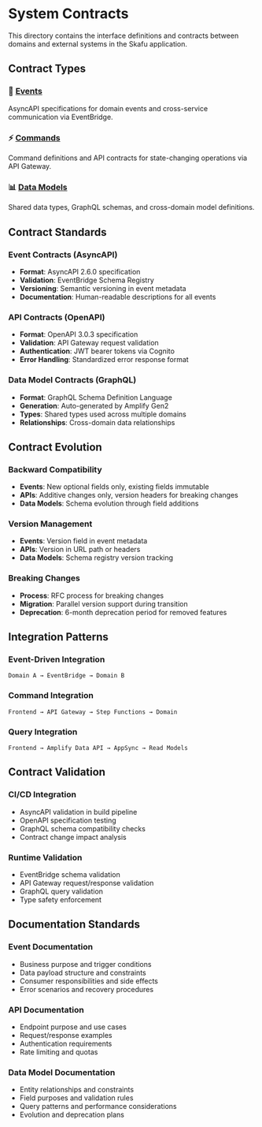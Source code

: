 # System Contracts

This directory contains the interface definitions and contracts between domains and external systems in the Skafu application.

## Contract Types

### 📧 [Events](./events/)
AsyncAPI specifications for domain events and cross-service communication via EventBridge.

### ⚡ [Commands](./commands/)
Command definitions and API contracts for state-changing operations via API Gateway.

### 📊 [Data Models](./data-models/)
Shared data types, GraphQL schemas, and cross-domain model definitions.

## Contract Standards

### Event Contracts (AsyncAPI)
- **Format**: AsyncAPI 2.6.0 specification
- **Validation**: EventBridge Schema Registry
- **Versioning**: Semantic versioning in event metadata
- **Documentation**: Human-readable descriptions for all events

### API Contracts (OpenAPI)
- **Format**: OpenAPI 3.0.3 specification  
- **Validation**: API Gateway request validation
- **Authentication**: JWT bearer tokens via Cognito
- **Error Handling**: Standardized error response format

### Data Model Contracts (GraphQL)
- **Format**: GraphQL Schema Definition Language
- **Generation**: Auto-generated by Amplify Gen2
- **Types**: Shared types used across multiple domains
- **Relationships**: Cross-domain data relationships

## Contract Evolution

### Backward Compatibility
- **Events**: New optional fields only, existing fields immutable
- **APIs**: Additive changes only, version headers for breaking changes
- **Data Models**: Schema evolution through field additions

### Version Management
- **Events**: Version field in event metadata
- **APIs**: Version in URL path or headers
- **Data Models**: Schema registry version tracking

### Breaking Changes
- **Process**: RFC process for breaking changes
- **Migration**: Parallel version support during transition
- **Deprecation**: 6-month deprecation period for removed features

## Integration Patterns

### Event-Driven Integration
```
Domain A → EventBridge → Domain B
```

### Command Integration  
```
Frontend → API Gateway → Step Functions → Domain
```

### Query Integration
```
Frontend → Amplify Data API → AppSync → Read Models
```

## Contract Validation

### CI/CD Integration
- AsyncAPI validation in build pipeline
- OpenAPI specification testing
- GraphQL schema compatibility checks
- Contract change impact analysis

### Runtime Validation
- EventBridge schema validation
- API Gateway request/response validation
- GraphQL query validation
- Type safety enforcement

## Documentation Standards

### Event Documentation
- Business purpose and trigger conditions
- Data payload structure and constraints
- Consumer responsibilities and side effects
- Error scenarios and recovery procedures

### API Documentation
- Endpoint purpose and use cases
- Request/response examples
- Authentication requirements
- Rate limiting and quotas

### Data Model Documentation
- Entity relationships and constraints
- Field purposes and validation rules
- Query patterns and performance considerations
- Evolution and deprecation plans